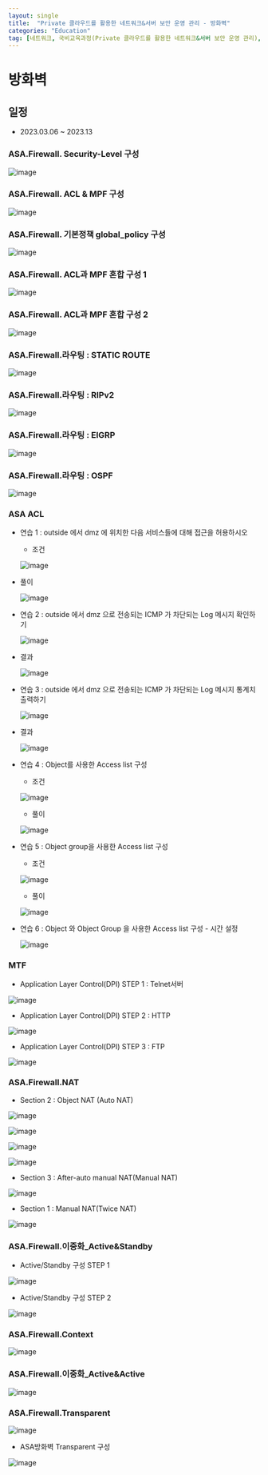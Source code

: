 ```yaml
---
layout: single
title:  "Private 클라우드를 활용한 네트워크&서버 보안 운영 관리 - 방화벽"
categories: "Education"
tag: [네트워크, 국비교육과정(Private 클라우드를 활용한 네트워크&서버 보안 운영 관리), ASA]
---
```


# 방화벽
## 일정
  - 2023.03.06 ~ 2023.13

### ASA.Firewall. Security-Level 구성

  ![image](https://user-images.githubusercontent.com/84834776/223028736-8fbd923b-7210-4815-a5db-4d285c751280.png)

### ASA.Firewall. ACL & MPF 구성

  ![image](https://user-images.githubusercontent.com/84834776/223034668-299931ad-845f-44c6-bb14-c892f229b64e.png)

### ASA.Firewall. 기본정책 global_policy 구성

  ![image](https://user-images.githubusercontent.com/84834776/223042119-67eac8df-7519-4e7d-866b-f25a1eaaa120.png)

### ASA.Firewall. ACL과 MPF 혼합 구성 1

  ![image](https://user-images.githubusercontent.com/84834776/223043281-b6315a7e-4a88-4fab-8c9b-9b9443cd062c.png)

### ASA.Firewall. ACL과 MPF 혼합 구성 2

  ![image](https://user-images.githubusercontent.com/84834776/223043804-23b09bf2-6476-4f78-8a3c-649d93a393fd.png)

### ASA.Firewall.라우팅 : STATIC ROUTE

  ![image](https://user-images.githubusercontent.com/84834776/223588230-2ee7f0d5-83fc-48ab-8262-0e69dc397b02.png)

### ASA.Firewall.라우팅 : RIPv2

  ![image](https://user-images.githubusercontent.com/84834776/223594279-e74b730b-2adf-4a26-a81c-984fdeec4410.png)

### ASA.Firewall.라우팅 : EIGRP

  ![image](https://user-images.githubusercontent.com/84834776/223596016-9a0fb080-a25d-4385-ad10-1523f92b9e0b.png)

### ASA.Firewall.라우팅 : OSPF

  ![image](https://user-images.githubusercontent.com/84834776/223597137-1ae19f9a-e7a3-4eea-b300-973538a6321b.png)

### ASA ACL

  - 연습 1 : outside 에서 dmz 에 위치한 다음 서비스들에 대해 접근을 허용하시오

    - 조건

    ![image](https://user-images.githubusercontent.com/84834776/223620883-344ed63e-d191-4e52-a5ae-f303c85233aa.png)
  
  - 풀이

    ![image](https://user-images.githubusercontent.com/84834776/223620769-e5936d1c-ed41-4f7d-9565-24850ed65cbd.png)

  - 연습 2 : outside 에서 dmz 으로 전송되는 ICMP 가 차단되는 Log 메시지 확인하기
    
    ![image](https://user-images.githubusercontent.com/84834776/223625964-4344899d-4391-4c00-b75f-979b40db611c.png)
    
  - 결과

    ![image](https://user-images.githubusercontent.com/84834776/223625776-8e34d04f-3f71-400a-8146-4fb1e37cb264.png)

  - 연습 3 : outside 에서 dmz 으로 전송되는 ICMP 가 차단되는 Log 메시지 통계치 출력하기

    ![image](https://user-images.githubusercontent.com/84834776/223626531-6e100a19-8d9a-4d74-a6ae-13c680db1538.png)

  - 결과 

    ![image](https://user-images.githubusercontent.com/84834776/223626741-1ae74809-d626-48eb-8f10-4ec7f7861c3a.png)

  - 연습 4 : Object를 사용한 Access list 구성

    - 조건 

    ![image](https://user-images.githubusercontent.com/84834776/223632534-9b04c838-eb3a-4c09-8ee9-c8493f51a658.png)
    
    - 풀이


    ![image](https://user-images.githubusercontent.com/84834776/223632456-56df94f1-496c-453c-b682-455bb22180ac.png)

  - 연습 5 : Object group을 사용한 Access list 구성

    - 조건 

    ![image](https://user-images.githubusercontent.com/84834776/223632840-25a5d2e3-f43a-46da-8d75-94d70a7490b6.png)

    - 풀이

    ![image](https://user-images.githubusercontent.com/84834776/223634633-fa86eda1-a309-40d2-b045-b01ff22c41fb.png)

  - 연습 6 : Object 와 Object Group 을 사용한 Access list 구성 - 시간 설정

    ![image](https://user-images.githubusercontent.com/84834776/223638235-b2498ffe-a73a-41ef-b91b-b6bad0de0b8d.png)
    
### MTF

  - Application Layer Control(DPI) STEP 1 : Telnet서버

  ![image](https://user-images.githubusercontent.com/84834776/223889448-015bd162-0278-4f3d-b4be-0a0bcb360ea3.png)

  - Application Layer Control(DPI) STEP 2 : HTTP
  
  ![image](https://user-images.githubusercontent.com/84834776/223897610-da75cfd2-147c-405a-bc31-5216f13ce4ad.png)

  - Application Layer Control(DPI) STEP 3 : FTP
  
  ![image](https://user-images.githubusercontent.com/84834776/223901963-41afd773-e008-44ad-8d53-f27abe5460fd.png)

### ASA.Firewall.NAT

  - Section 2 : Object NAT (Auto NAT)

  ![image](https://user-images.githubusercontent.com/84834776/223927653-dbf66887-8e73-49f8-bfe7-7c47be9949c3.png)

  ![image](https://user-images.githubusercontent.com/84834776/223929529-a46bbe0f-c5d3-4ed2-9372-b057de51fb3b.png)
    
  ![image](https://user-images.githubusercontent.com/84834776/223931481-65ccbd83-d524-4ba1-ae11-e00e1037132b.png)
  
  ![image](https://user-images.githubusercontent.com/84834776/223937055-ae2e5e11-b544-4abd-95d9-71d300ea053c.png)
  
  - Section 3 : After-auto manual NAT(Manual NAT)

  ![image](https://user-images.githubusercontent.com/84834776/223942377-de35aa12-2493-4f01-98fb-e9d43e5aaf3a.png)

  - Section 1 : Manual NAT(Twice NAT)
  
  ![image](https://user-images.githubusercontent.com/84834776/223948493-9b557721-6749-4f3f-888b-13a11924703f.png)

### ASA.Firewall.이중화_Active&Standby

  - Active/Standby 구성 STEP 1

  ![image](https://user-images.githubusercontent.com/84834776/224210170-27391649-0b85-4193-833d-73050e72fcac.png)

  - Active/Standby 구성 STEP 2

  ![image](https://user-images.githubusercontent.com/84834776/224222133-f088d936-fe36-4b36-b4d0-ecd5e6cd3d97.png)

### ASA.Firewall.Context
  
  ![image](https://user-images.githubusercontent.com/84834776/224244335-d3d3a03d-0aab-486b-aaca-56214e688950.png)

### ASA.Firewall.이중화_Active&Active

  ![image](https://user-images.githubusercontent.com/84834776/224589189-d2fafbd6-7654-475f-bab5-6b9d671b8aaf.png)

### ASA.Firewall.Transparent
  
  ![image](https://user-images.githubusercontent.com/84834776/224619900-4acd9546-7a38-48ff-9a5d-a27ca8f2d2d3.png)

  - ASA방화벽 Transparent 구성
  
  ![image](https://user-images.githubusercontent.com/84834776/224633215-d3f6ede7-053d-4970-9e75-4a7ab8039999.png)

  
  
  
  
  
  
  
